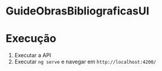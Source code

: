 # GuideObrasBibliograficasUI

# Execução

 1. Executar a API
 2. Executar `ng serve` e navegar em `http://localhost:4200/`


